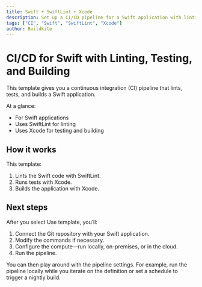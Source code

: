 ```yaml
---
title: Swift + SwiftLint + Xcode
description: Set up a CI/CD pipeline for a Swift application with linting, testing, and building using SwiftLint and Xcode.
tags: ["CI", "Swift", "SwiftLint", "Xcode"]
author: Buildkite
---
```


# CI/CD for Swift with Linting, Testing, and Building

This template gives you a continuous integration (CI) pipeline that lints, tests, and builds a Swift application.

At a glance:

- For Swift applications
- Uses SwiftLint for linting
- Uses Xcode for testing and building

## How it works

This template:

1. Lints the Swift code with SwiftLint.
2. Runs tests with Xcode.
3. Builds the application with Xcode.

## Next steps

After you select Use template, you’ll:

1. Connect the Git repository with your Swift application.
2. Modify the commands if necessary.
3. Configure the compute—run locally, on-premises, or in the cloud.
4. Run the pipeline.

You can then play around with the pipeline settings. For example, run the pipeline locally while you iterate on the definition or set a schedule to trigger a nightly build.
